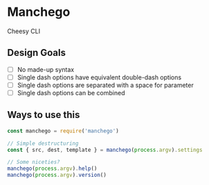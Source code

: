 # Manchego
Cheesy CLI

## Design Goals
- [ ] No made-up syntax
- [ ] Single dash options have equivalent double-dash options
- [ ] Single dash options are separated with a space for parameter
- [ ] Single dash options can be combined

## Ways to use this
```js
const manchego = require('manchego')

// Simple destructuring
const { src, dest, template } = manchego(process.argv).settings

// Some niceties?
manchego(process.argv).help()
manchego(process.argv).version()
```

